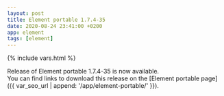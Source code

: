 ```yaml
---
layout: post
title: Element portable 1.7.4-35
date: 2020-08-24 23:41:00 +0200
app: element
tags: [element]
---
```

{% include vars.html %}

Release of Element portable 1.7.4-35 is now available.<br />
You can find links to download this release on the [Element portable page]({{ var_seo_url | append: '/app/element-portable/' }}).

